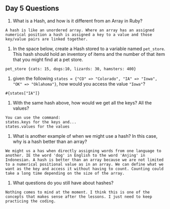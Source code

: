 ## Day 5 Questions

1. What is a Hash, and how is it different from an Array in Ruby?

`A hash is like an unordered array. Where an array has an assigned numerical position
a hash is assigned a key to a value and those key/value pairs are linked together. `

1. In the space below, create a Hash stored to a variable named `pet_store`.  This hash should hold an inventory of items and the number of that item that you might find at a pet store.

```
pet_store {cats: 15, dogs:10, lizards: 30, hamsters: 400}
```
1. given the following `states = {"CO" => "Colorado", "IA" => "Iowa", "OK" => "Oklahoma"}`, how would you access the value `"Iowa"`?

```
#{states["IA"]}
```

1. With the same hash above, how would we get all the keys?  All the values?

```
You can use the command:
states.keys for the keys and...
states.values for the values
```

1. What is another example of when we might use a hash?  In this case, why is a hash better than an array?

`We might us a has when directly assigning words from one language to another. IE the word 'dog' in English to the word 'Anjing' in Indonesian. A hash is better than an array because we are not limited to a numerical positional value as in an array. We can define what we want as the key and access it without having to count. Counting could take a long time
depending on the size of the array.`

1. What questions do you still have about hashes?

`Nothing comes to mind at the moment. I think this is one of the concepts that makes sense after the lessons. I just need to keep practicing the coding.`
